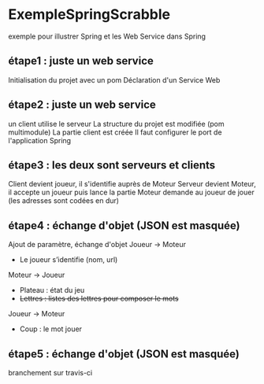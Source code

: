 # ExempleSpringScrabble
exemple pour illustrer Spring et les Web Service dans Spring

## étape1 : juste un web service
Initialisation du projet avec un pom
Déclaration d'un Service Web


## étape2 : juste un web service
un client utilise le serveur
La structure du projet est modifiée (pom multimodule)
La partie client est créée
Il faut configurer le port de l'application Spring

## étape3 : les deux sont serveurs et clients
Client devient joueur, il s'identifie auprès de Moteur
Serveur devient Moteur, il accepte un joueur puis lance la partie
Moteur demande au joueur de jouer
(les adresses sont codées en dur)

## étape4 : échange d'objet (JSON est masquée)
Ajout de paramètre, échange d'objet 
Joueur -> Moteur
 * Le joueur s’identifie (nom, url)
 
Moteur -> Joueur
 * Plateau : état du jeu 
 * ~~Lettres : listes des lettres pour composer le mots~~
 
Joueur -> Moteur
 * Coup : le mot jouer
 
 
 ## étape5 : échange d'objet (JSON est masquée)
branchement sur travis-ci